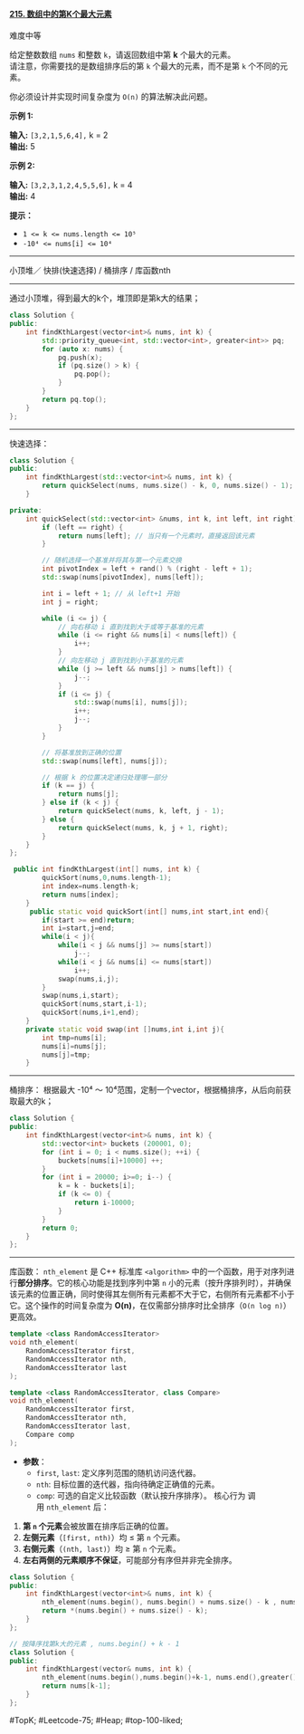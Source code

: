 #### [215. 数组中的第K个最大元素](https://leetcode.cn/problems/kth-largest-element-in-an-array/)

难度中等

给定整数数组 `nums` 和整数 `k`，请返回数组中第 **k** 个最大的元素。  
请注意，你需要找的是数组排序后的第 `k` 个最大的元素，而不是第 `k` 个不同的元素。  

你必须设计并实现时间复杂度为 `O(n)` 的算法解决此问题。

**示例 1:**

**输入:** `[3,2,1,5,6,4],` k = 2  
**输出:** 5

**示例 2:**

**输入:** `[3,2,3,1,2,4,5,5,6],` k = 4  
**输出:** 4

**提示：**

-   `1 <= k <= nums.length <= 10⁵`
-   `-10⁴ <= nums[i] <= 10⁴`

---- ----

小顶堆／ 快排(快速选择) / 桶排序 / 库函数nth

----
通过小顶堆，得到最大的k个，堆顶即是第k大的结果；

```cpp
class Solution {
public:
    int findKthLargest(vector<int>& nums, int k) {
        std::priority_queue<int, std::vector<int>, greater<int>> pq;
        for (auto x: nums) {
            pq.push(x);
            if (pq.size() > k) {
                pq.pop();
            }
        }
        return pq.top();
    }
};
```

----
快速选择：
```cpp
class Solution {
public:
    int findKthLargest(std::vector<int>& nums, int k) {
        return quickSelect(nums, nums.size() - k, 0, nums.size() - 1);
    }

private:
    int quickSelect(std::vector<int> &nums, int k, int left, int right) {
        if (left == right) {
            return nums[left]; // 当只有一个元素时，直接返回该元素
        }

        // 随机选择一个基准并将其与第一个元素交换
        int pivotIndex = left + rand() % (right - left + 1);
        std::swap(nums[pivotIndex], nums[left]);

        int i = left + 1; // 从 left+1 开始
        int j = right;

        while (i <= j) {
            // 向右移动 i 直到找到大于或等于基准的元素
            while (i <= right && nums[i] < nums[left]) {
                i++;
            }
            // 向左移动 j 直到找到小于基准的元素
            while (j >= left && nums[j] > nums[left]) {
                j--;
            }
            if (i <= j) {
                std::swap(nums[i], nums[j]);
                i++;
                j--;
            }
        }

        // 将基准放到正确的位置
        std::swap(nums[left], nums[j]);

        // 根据 k 的位置决定递归处理哪一部分
        if (k == j) {
            return nums[j];
        } else if (k < j) {
            return quickSelect(nums, k, left, j - 1);
        } else {
            return quickSelect(nums, k, j + 1, right);
        }
    }
};
```

```cpp
 public int findKthLargest(int[] nums, int k) {
        quickSort(nums,0,nums.length-1);
        int index=nums.length-k;
        return nums[index];
    }
     public static void quickSort(int[] nums,int start,int end){
        if(start >= end)return;
        int i=start,j=end;
        while(i < j){
            while(i < j && nums[j] >= nums[start])
                j--;
            while(i < j && nums[i] <= nums[start])
                i++;
            swap(nums,i,j);
        }
        swap(nums,i,start);
        quickSort(nums,start,i-1);
        quickSort(nums,i+1,end);
    }
    private static void swap(int []nums,int i,int j){
        int tmp=nums[i];
        nums[i]=nums[j];
        nums[j]=tmp;
    }
```

----
桶排序：
根据最大 -10⁴ ～ 10⁴范围，定制一个vector，根据桶排序，从后向前获取最大的k；
```cpp
class Solution {
public:
    int findKthLargest(vector<int>& nums, int k) {
        std::vector<int> buckets (200001, 0);
        for (int i = 0; i < nums.size(); ++i) {
            buckets[nums[i]+10000] ++;
        }
        for (int i = 20000; i>=0; i--) {
            k = k - buckets[i];
            if (k <= 0) {
                return i-10000;
            }
        }
        return 0;
    }
};
```

----
库函数：
`nth_element` 是 C++ 标准库 `<algorithm>` 中的一个函数，用于对序列进行**部分排序**。它的核心功能是找到序列中第 `n` 小的元素（按升序排列时），并确保该元素的位置正确，同时使得其左侧所有元素都不大于它，右侧所有元素都不小于它。这个操作的时间复杂度为 **O(n)**，在仅需部分排序时比全排序（`O(n log n)`）更高效。
```cpp
template <class RandomAccessIterator>
void nth_element(
    RandomAccessIterator first, 
    RandomAccessIterator nth, 
    RandomAccessIterator last
);

template <class RandomAccessIterator, class Compare>
void nth_element(
    RandomAccessIterator first, 
    RandomAccessIterator nth, 
    RandomAccessIterator last, 
    Compare comp
);
```
- **参数**：
    - `first`, `last`: 定义序列范围的随机访问迭代器。
    - `nth`: 目标位置的迭代器，指向待确定正确值的元素。
    - `comp`: 可选的自定义比较函数（默认按升序排序）。
核心行为 调用 `nth_element` 后：
1. **第 `n` 个元素**会被放置在排序后正确的位置。
2. **左侧元素**（`[first, nth)`）均 ≤ 第 `n` 个元素。
3. **右侧元素**（`(nth, last)`）均 ≥ 第 `n` 个元素。
4. **左右两侧的元素顺序不保证**，可能部分有序但并非完全排序。
```cpp
class Solution {
public:
    int findKthLargest(vector<int>& nums, int k) {
        nth_element(nums.begin(), nums.begin() + nums.size() - k , nums.end());
        return *(nums.begin() + nums.size() - k);
    }
};

// 按降序找第k大的元素 , nums.begin() + k - 1
class Solution { 
public: 
    int findKthLargest(vector& nums, int k) {
        nth_element(nums.begin(),nums.begin()+k-1, nums.end(),greater()); 
        return nums[k-1]; 
    } 
};
```
#TopK; #Leetcode-75; #Heap; #top-100-liked; 